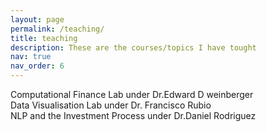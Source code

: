 ```yaml
---
layout: page
permalink: /teaching/
title: teaching
description: These are the courses/topics I have tought
nav: true
nav_order: 6
---
```


Computational Finance Lab under Dr.Edward D weinberger \
Data Visualisation Lab under Dr. Francisco Rubio \
NLP and the Investment Process under Dr.Daniel Rodriguez



